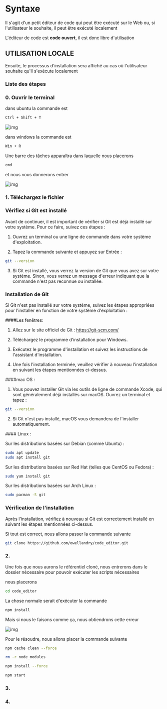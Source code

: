 # Syntaxe

Il s'agit d'un petit éditeur de code qui peut être exécuté sur le Web ou, si l'utilisateur le souhaite, il peut être exécuté localement

L'éditeur de code est **code ouvert**, il est donc libre d'utilisation

## UTILISATION LOCALE

Ensuite, le processus d'installation sera affiché au cas où l'utilisateur souhaite qu'il s'exécute localement

### Liste des étapes

### 0. Ouvrir le terminal

dans ubuntu la commande est

```bash
Ctrl + Shift + T
```

![img](https://media.discordapp.net/attachments/1133765208322617435/1133766050790527026/image.png)

dans windows la commande est

```bash
Win + R 
```

Une barre des tâches apparaîtra dans laquelle nous placerons

```bash
cmd
```

et nous vous donnerons entrer

![img](https://media.discordapp.net/attachments/1133765208322617435/1133765220368646184/post-811-0-09793100-1525811504.png)


### 1. Téléchargez le fichier

### Vérifiez si Git est installé

Avant de continuer, il est important de vérifier si Git est déjà installé sur votre système. Pour ce faire, suivez ces étapes :

1. Ouvrez un terminal ou une ligne de commande dans votre système d'exploitation.

2. Tapez la commande suivante et appuyez sur Entrée :

```bash
git --version
```

3. Si Git est installé, vous verrez la version de Git que vous avez sur votre système. Sinon, vous verrez un message d'erreur indiquant que la commande n'est pas reconnue ou installée.

### Installation de Git

Si Git n'est pas installé sur votre système, suivez les étapes appropriées pour l'installer en fonction de votre système d'exploitation :

####Les fenêtres:

1. Allez sur le site officiel de Git : https://git-scm.com/

2. Téléchargez le programme d'installation pour Windows.

3. Exécutez le programme d'installation et suivez les instructions de l'assistant d'installation.

4. Une fois l'installation terminée, veuillez vérifier à nouveau l'installation en suivant les étapes mentionnées ci-dessus.

####mac OS :

1. Vous pouvez installer Git via les outils de ligne de commande Xcode, qui sont généralement déjà installés sur macOS. Ouvrez un terminal et tapez :

```bash
git --version
```

2. Si Git n'est pas installé, macOS vous demandera de l'installer automatiquement.

#### Linux :

Sur les distributions basées sur Debian (comme Ubuntu) :

```bash
sudo apt update
sudo apt install git
```

Sur les distributions basées sur Red Hat (telles que CentOS ou Fedora) :

```bash
sudo yum install git
```

Sur les distributions basées sur Arch Linux :

```bash
sudo pacman -S git
```

### Vérification de l'installation

Après l'installation, vérifiez à nouveau si Git est correctement installé en suivant les étapes mentionnées ci-dessus.

Si tout est correct, nous allons passer la commande suivante

```bash
git clone https://github.com/owellandry/code_editor.git
```

### 2.

Une fois que nous aurons le référentiel cloné, nous entrerons dans le dossier nécessaire pour pouvoir exécuter les scripts nécessaires

nous placerons

```bash
cd code_editor
```
La chose normale serait d'exécuter la commande

```bash
npm install
```
Mais si nous le faisons comme ça, nous obtiendrons cette erreur

![img](https://media.discordapp.net/attachments/1055292395505332336/1133994208504594442/image.png)

Pour le résoudre, nous allons placer la commande suivante

```bash
npm cache clean --force
```
```bash
rm -r node_modules
```
```bash
npm install --force
```
```bash
npm start
```

### 3.
### 4.
